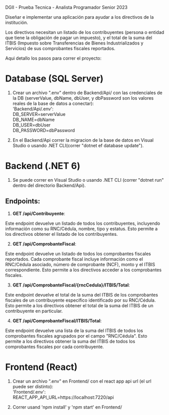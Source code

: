DGII - Prueba Tecnica - Analista Programador Senior 2023

Diseñar e implementar una aplicación para ayudar a los directivos de la institución.

Los directivos necesitan un listado de los contribuyentes (persona o entidad que tiene la obligación de
pagar un impuesto), y el total de la suma del ITBIS (Impuesto sobre Transferencias de Bienes
Industrializados y Servicios) de sus comprobantes fiscales reportados.

Aqui detallo los pasos para correr el proyecto:

# Database (SQL Server)

1. Crear un archivo ".env" dentro de Backend/Api/ con las credenciales de la DB (serverValue, dbName, dbUser, y dbPassword son los valores reales de la base de datos a conectar):\
   'Backend/Api/.env':\
   DB_SERVER=serverValue\
   DB_NAME=dbName\
   DB_USER=dbUser\
   DB_PASSWORD=dbPassword

2. En el Backend/Api correr la migracion de la base de datos en Visual Studio o usando .NET CLI(correr "dotnet ef database update").

# Backend (.NET 6)

1. Se puede correr en Visual Studio o usando .NET CLI (correr "dotnet run" dentro del directorio Backend/Api).

## Endpoints:

1. **GET /api/Contribuyente**:

Este endpoint devuelve un listado de todos los contribuyentes, incluyendo información como su RNC/Cédula, nombre, tipo y estatus. Esto permite a los directivos obtener el listado de los contribuyentes.

2. **GET /api/ComprobanteFiscal**:

Este endpoint devuelve un listado de todos los comprobantes fiscales reportados. Cada comprobante fiscal incluye información como el RNC/Cédula asociado, número de comprobante (NCF), monto y el ITBIS correspondiente. Esto permite a los directivos acceder a los comprobantes fiscales.

3. **GET /api/ComprobanteFiscal/{rncCedula}/ITBIS/Total**:

Este endpoint devuelve el total de la suma del ITBIS de los comprobantes fiscales de un contribuyente específico identificado por su RNC/Cédula. Esto permite a los directivos obtener el total de la suma del ITBIS de un contribuyente en particular.

4. **GET /api/ComprobanteFiscal/ITBIS/Total**:

Este endpoint devuelve una lista de la suma del ITBIS de todos los comprobantes fiscales agrupados por el campo "RNC/Cédula". Esto permite a los directivos obtener la suma del ITBIS de todos los comprobantes fiscales por cada contribuyente.

# Frontend (React)

1. Crear un archivo ".env" en Frontend/ con el react app api url (el url puede ser distinto):\
   'Frontend/.env':\
   REACT_APP_API_URL=https://localhost:7220/api

2. Correr usand 'npm install' y 'npm start' en Frontend/
